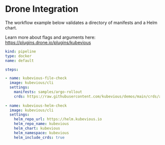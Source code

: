 # Drone Integration

The workflow example below validates a directory of manifests and a Helm chart.

Learn more about flags and arguments here: https://plugins.drone.io/plugins/kubevious

```yaml
kind: pipeline
type: docker
name: default

steps:

- name: kubevious-file-check
  image: kubevious/cli
  settings:
    manifests: samples/argo-rollout
    crds: https://raw.githubusercontent.com/kubevious/demos/main/crds/argo-rollouts/crds.yaml
    
- name: kubevious-helm-check
  image: kubevious/cli
  settings:
    helm_repo_url: https://helm.kubevious.io
    helm_repo_name: kubevious
    helm_chart: kubevious
    helm_namespace: kubevious
    helm_include_crds: true
```